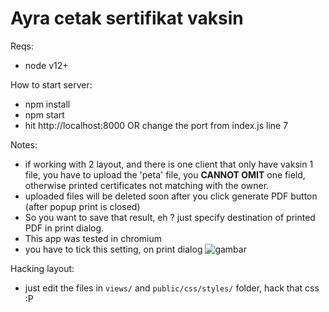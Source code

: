 # Ayra cetak sertifikat vaksin

Reqs:
- node v12+  

How to start server:
- npm install
- npm start
- hit http://localhost:8000 OR change the port from index.js line 7

Notes:
- if working with 2 layout, and there is one client that only have vaksin 1 file, you have to upload the 'peta' file,
  you **CANNOT OMIT** one field, otherwise printed certificates not matching with the owner.
- uploaded files will be deleted soon after you click generate PDF button (after popup print is closed)
- So you want to save that result, eh ? just specify destination of printed PDF in print dialog.
- This app was tested in chromium
- you have to tick this setting, on print dialog
![gambar](https://user-images.githubusercontent.com/22854966/133950464-f032240f-c08e-4e95-b04e-e90f37423732.png)


Hacking layout:
- just edit the files in `views/` and `public/css/styles/` folder, hack that css :P
